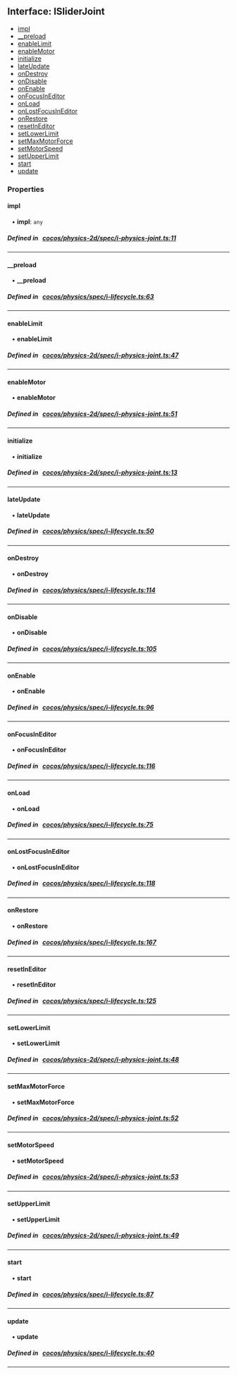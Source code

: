 ## Interface: ISliderJoint

- [impl](#impl)
- [__preload](#__preload)
- [enableLimit](#enableLimit)
- [enableMotor](#enableMotor)
- [initialize](#initialize)
- [lateUpdate](#lateUpdate)
- [onDestroy](#onDestroy)
- [onDisable](#onDisable)
- [onEnable](#onEnable)
- [onFocusInEditor](#onFocusInEditor)
- [onLoad](#onLoad)
- [onLostFocusInEditor](#onLostFocusInEditor)
- [onRestore](#onRestore)
- [resetInEditor](#resetInEditor)
- [setLowerLimit](#setLowerLimit)
- [setMaxMotorForce](#setMaxMotorForce)
- [setMotorSpeed](#setMotorSpeed)
- [setUpperLimit](#setUpperLimit)
- [start](#start)
- [update](#update)

### Properties

#### impl

<div style="margin-left: 10px;">


• **impl**: ``any``

</div>


##### Defined in &nbsp;   [cocos/physics-2d/spec/i-physics-joint.ts:11](https://github.com/cocos-creator/engine/blob/c7bf6b8a9/cocos/physics-2d/spec/i-physics-joint.ts#L11)&nbsp;

___
#### __preload

<div style="margin-left: 10px;">


• **__preload**

</div>


##### Defined in &nbsp;   [cocos/physics/spec/i-lifecycle.ts:63](https://github.com/cocos-creator/engine/blob/c7bf6b8a9/cocos/physics/spec/i-lifecycle.ts#L63)&nbsp;

___
#### enableLimit

<div style="margin-left: 10px;">


• **enableLimit**

</div>


##### Defined in &nbsp;   [cocos/physics-2d/spec/i-physics-joint.ts:47](https://github.com/cocos-creator/engine/blob/c7bf6b8a9/cocos/physics-2d/spec/i-physics-joint.ts#L47)&nbsp;

___
#### enableMotor

<div style="margin-left: 10px;">


• **enableMotor**

</div>


##### Defined in &nbsp;   [cocos/physics-2d/spec/i-physics-joint.ts:51](https://github.com/cocos-creator/engine/blob/c7bf6b8a9/cocos/physics-2d/spec/i-physics-joint.ts#L51)&nbsp;

___
#### initialize

<div style="margin-left: 10px;">


• **initialize**

</div>


##### Defined in &nbsp;   [cocos/physics-2d/spec/i-physics-joint.ts:13](https://github.com/cocos-creator/engine/blob/c7bf6b8a9/cocos/physics-2d/spec/i-physics-joint.ts#L13)&nbsp;

___
#### lateUpdate

<div style="margin-left: 10px;">


• **lateUpdate**

</div>


##### Defined in &nbsp;   [cocos/physics/spec/i-lifecycle.ts:50](https://github.com/cocos-creator/engine/blob/c7bf6b8a9/cocos/physics/spec/i-lifecycle.ts#L50)&nbsp;

___
#### onDestroy

<div style="margin-left: 10px;">


• **onDestroy**

</div>


##### Defined in &nbsp;   [cocos/physics/spec/i-lifecycle.ts:114](https://github.com/cocos-creator/engine/blob/c7bf6b8a9/cocos/physics/spec/i-lifecycle.ts#L114)&nbsp;

___
#### onDisable

<div style="margin-left: 10px;">


• **onDisable**

</div>


##### Defined in &nbsp;   [cocos/physics/spec/i-lifecycle.ts:105](https://github.com/cocos-creator/engine/blob/c7bf6b8a9/cocos/physics/spec/i-lifecycle.ts#L105)&nbsp;

___
#### onEnable

<div style="margin-left: 10px;">


• **onEnable**

</div>


##### Defined in &nbsp;   [cocos/physics/spec/i-lifecycle.ts:96](https://github.com/cocos-creator/engine/blob/c7bf6b8a9/cocos/physics/spec/i-lifecycle.ts#L96)&nbsp;

___
#### onFocusInEditor

<div style="margin-left: 10px;">


• **onFocusInEditor**

</div>


##### Defined in &nbsp;   [cocos/physics/spec/i-lifecycle.ts:116](https://github.com/cocos-creator/engine/blob/c7bf6b8a9/cocos/physics/spec/i-lifecycle.ts#L116)&nbsp;

___
#### onLoad

<div style="margin-left: 10px;">


• **onLoad**

</div>


##### Defined in &nbsp;   [cocos/physics/spec/i-lifecycle.ts:75](https://github.com/cocos-creator/engine/blob/c7bf6b8a9/cocos/physics/spec/i-lifecycle.ts#L75)&nbsp;

___
#### onLostFocusInEditor

<div style="margin-left: 10px;">


• **onLostFocusInEditor**

</div>


##### Defined in &nbsp;   [cocos/physics/spec/i-lifecycle.ts:118](https://github.com/cocos-creator/engine/blob/c7bf6b8a9/cocos/physics/spec/i-lifecycle.ts#L118)&nbsp;

___
#### onRestore

<div style="margin-left: 10px;">


• **onRestore**

</div>


##### Defined in &nbsp;   [cocos/physics/spec/i-lifecycle.ts:167](https://github.com/cocos-creator/engine/blob/c7bf6b8a9/cocos/physics/spec/i-lifecycle.ts#L167)&nbsp;

___
#### resetInEditor

<div style="margin-left: 10px;">


• **resetInEditor**

</div>


##### Defined in &nbsp;   [cocos/physics/spec/i-lifecycle.ts:125](https://github.com/cocos-creator/engine/blob/c7bf6b8a9/cocos/physics/spec/i-lifecycle.ts#L125)&nbsp;

___
#### setLowerLimit

<div style="margin-left: 10px;">


• **setLowerLimit**

</div>


##### Defined in &nbsp;   [cocos/physics-2d/spec/i-physics-joint.ts:48](https://github.com/cocos-creator/engine/blob/c7bf6b8a9/cocos/physics-2d/spec/i-physics-joint.ts#L48)&nbsp;

___
#### setMaxMotorForce

<div style="margin-left: 10px;">


• **setMaxMotorForce**

</div>


##### Defined in &nbsp;   [cocos/physics-2d/spec/i-physics-joint.ts:52](https://github.com/cocos-creator/engine/blob/c7bf6b8a9/cocos/physics-2d/spec/i-physics-joint.ts#L52)&nbsp;

___
#### setMotorSpeed

<div style="margin-left: 10px;">


• **setMotorSpeed**

</div>


##### Defined in &nbsp;   [cocos/physics-2d/spec/i-physics-joint.ts:53](https://github.com/cocos-creator/engine/blob/c7bf6b8a9/cocos/physics-2d/spec/i-physics-joint.ts#L53)&nbsp;

___
#### setUpperLimit

<div style="margin-left: 10px;">


• **setUpperLimit**

</div>


##### Defined in &nbsp;   [cocos/physics-2d/spec/i-physics-joint.ts:49](https://github.com/cocos-creator/engine/blob/c7bf6b8a9/cocos/physics-2d/spec/i-physics-joint.ts#L49)&nbsp;

___
#### start

<div style="margin-left: 10px;">


• **start**

</div>


##### Defined in &nbsp;   [cocos/physics/spec/i-lifecycle.ts:87](https://github.com/cocos-creator/engine/blob/c7bf6b8a9/cocos/physics/spec/i-lifecycle.ts#L87)&nbsp;

___
#### update

<div style="margin-left: 10px;">


• **update**

</div>


##### Defined in &nbsp;   [cocos/physics/spec/i-lifecycle.ts:40](https://github.com/cocos-creator/engine/blob/c7bf6b8a9/cocos/physics/spec/i-lifecycle.ts#L40)&nbsp;

___
